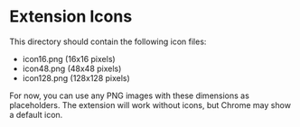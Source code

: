 # Extension Icons

This directory should contain the following icon files:
- icon16.png (16x16 pixels)
- icon48.png (48x48 pixels)  
- icon128.png (128x128 pixels)

For now, you can use any PNG images with these dimensions as placeholders.
The extension will work without icons, but Chrome may show a default icon.